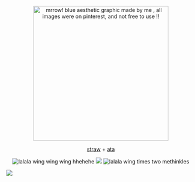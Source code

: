 <p align="center"><a target="_blank"><img src="https://github.com/user-attachments/assets/7d7fb31f-1a9c-477c-8fb4-f40fb19f4c72" alt="mrrow! blue aesthetic graphic made by me , all images were on pinterest, and not free to use !!" title="blue aesthetic graphic .ᐟ gif was made by me , all images were on pinterest, NOT FREE TO USE .ᐟ" width="360" height="360"><p align="center">
<p align="center"><a href="https://4lung.straw.page">straw</a> + <a href="https://greenbean.atabook.org">ata</a><p align="center">
<p align="center">
    <img src="https://watermelon.crd.co/assets/images/gallery01/450da4a9.gif?v=bc28efca" title="lalala wing wing wing hhehehe">
  <img src="https://komarev.com/ghpvc/?username=greenbeanX3-username&color=000ECB&style=plastic&label=ꉂ(˵˃+ᗜ+˂˵)+𓆩♡𓆪+apocalypse's+averted+!!+──★+˙☔+!!+++++++++++++++++&abreviated=true">
  <img src="https://watermelon.crd.co/assets/images/gallery01/904808c8.gif?v=bc28efca" title="lalala wing times two methinkles">
</p>

![](https://hit.yhype.me/github/profile?account_id=196847782)

